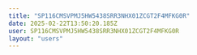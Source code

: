 ```yaml
---
title: "SP116CMSVPMJ5HW5438SRR3NHX01ZCGT2F4MFKG0R"
date: 2025-02-22T13:50:20.185Z
user: SP116CMSVPMJ5HW5438SRR3NHX01ZCGT2F4MFKG0R
layout: "users"
---
```

    